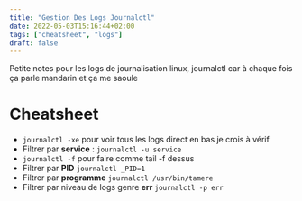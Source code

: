 ```yaml
---
title: "Gestion Des Logs Journalctl"
date: 2022-05-03T15:16:44+02:00
tags: ["cheatsheet", "logs"]
draft: false
---
```


Petite notes pour les logs de journalisation linux, journalctl car à chaque fois ça parle mandarin et ça me saoule

# Cheatsheet 

- `journalctl -xe` pour voir tous les logs direct en bas je crois à vérif
- Filtrer par **service** : `journalctl -u service`
- `journalctl -f` pour faire comme tail -f dessus
- Filtrer par **PID** `journalctl _PID=1`
- Filtrer par **programme** `journalctl /usr/bin/tamere`
- Filtrer par niveau de logs genre **err** `journalctl -p err`